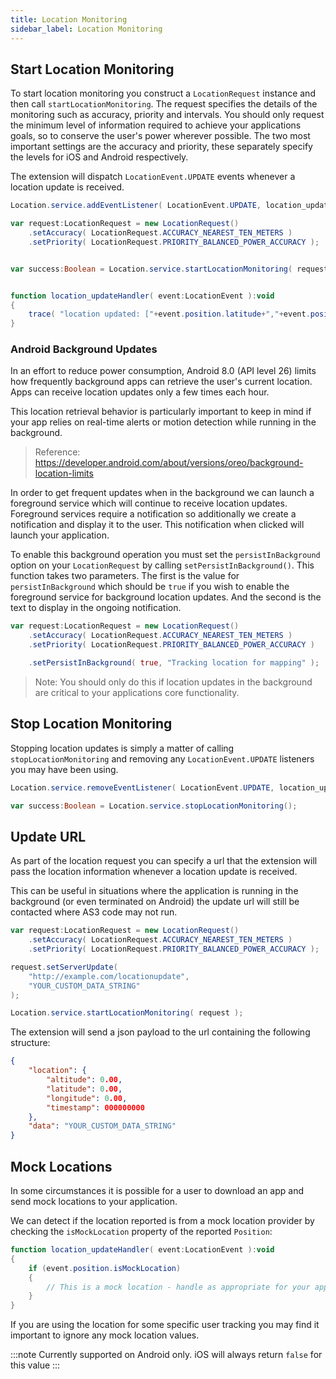 ```yaml
---
title: Location Monitoring
sidebar_label: Location Monitoring
---
```



## Start Location Monitoring

To start location monitoring you construct a `LocationRequest` instance and then call `startLocationMonitoring`. 
The request specifies the details of the monitoring such as accuracy, priority and intervals. 
You should only request the minimum level of information required to achieve your applications goals, 
so to conserve the user's power wherever possible. The two most important settings are the accuracy and 
priority, these separately specify the levels for iOS and Android respectively.

The extension will dispatch `LocationEvent.UPDATE` events whenever a location update is received.

```actionscript
Location.service.addEventListener( LocationEvent.UPDATE, location_updateHandler );

var request:LocationRequest = new LocationRequest()
	.setAccuracy( LocationRequest.ACCURACY_NEAREST_TEN_METERS )
	.setPriority( LocationRequest.PRIORITY_BALANCED_POWER_ACCURACY );


var success:Boolean = Location.service.startLocationMonitoring( request );


function location_updateHandler( event:LocationEvent ):void
{
	trace( "location updated: ["+event.position.latitude+","+event.position.longitude +"]");
}
```


### Android Background Updates

In an effort to reduce power consumption, Android 8.0 (API level 26) limits how frequently background apps can retrieve the user's current location. Apps can receive location updates only a few times each hour.

This location retrieval behavior is particularly important to keep in mind if your app relies on real-time alerts or motion detection while running in the background.

> 
> Reference: https://developer.android.com/about/versions/oreo/background-location-limits
>

In order to get frequent updates when in the background we can launch a foreground service which will continue to receive location updates. Foreground services require a notification so additionally we create a notification and display it to the user. This notification when clicked will launch your application.

To enable this background operation you must set the `persistInBackground` option on your `LocationRequest` by calling `setPersistInBackground()`. 
This function takes two parameters. The first is the value for `persistInBackground` which should be `true` if you wish to enable the foreground service for background location updates. And the second is the text to display in the ongoing notification.


```actionscript
var request:LocationRequest = new LocationRequest()
	.setAccuracy( LocationRequest.ACCURACY_NEAREST_TEN_METERS )
	.setPriority( LocationRequest.PRIORITY_BALANCED_POWER_ACCURACY )

	.setPersistInBackground( true, "Tracking location for mapping" );
```

>
> Note: You should only do this if location updates in the background are critical to your applications core functionality.
>

## Stop Location Monitoring

Stopping location updates is simply a matter of calling `stopLocationMonitoring` and removing 
any `LocationEvent.UPDATE` listeners you may have been using.

```actionscript 
Location.service.removeEventListener( LocationEvent.UPDATE, location_updateHandler );

var success:Boolean = Location.service.stopLocationMonitoring();
```



## Update URL

As part of the location request you can specify a url that the extension will pass the 
location information whenever a location update is received.

This can be useful in situations where the application is running in the background
(or even terminated on Android) the update url will still be contacted where AS3 code
may not run. 

```actionscript
var request:LocationRequest = new LocationRequest()
	.setAccuracy( LocationRequest.ACCURACY_NEAREST_TEN_METERS )
	.setPriority( LocationRequest.PRIORITY_BALANCED_POWER_ACCURACY );

request.setServerUpdate( 
	"http://example.com/locationupdate",
	"YOUR_CUSTOM_DATA_STRING"
);

Location.service.startLocationMonitoring( request );
```

The extension will send a json payload to the url containing the following structure:

```json
{
	"location": { 
		"altitude": 0.00,
		"latitude": 0.00,
		"longitude": 0.00,
		"timestamp": 000000000
	},
	"data": "YOUR_CUSTOM_DATA_STRING"
}
```


## Mock Locations 

In some circumstances it is possible for a user to download an app and send mock locations to your application. 

We can detect if the location reported is from a mock location provider by checking the `isMockLocation` property of the reported `Position`:

```actionscript
function location_updateHandler( event:LocationEvent ):void
{
	if (event.position.isMockLocation)
	{
		// This is a mock location - handle as appropriate for your application 
	}
}
```

If you are using the location for some specific user tracking you may find it important to ignore any mock location values.

:::note
Currently supported on Android only. iOS will always return `false` for this value
:::




